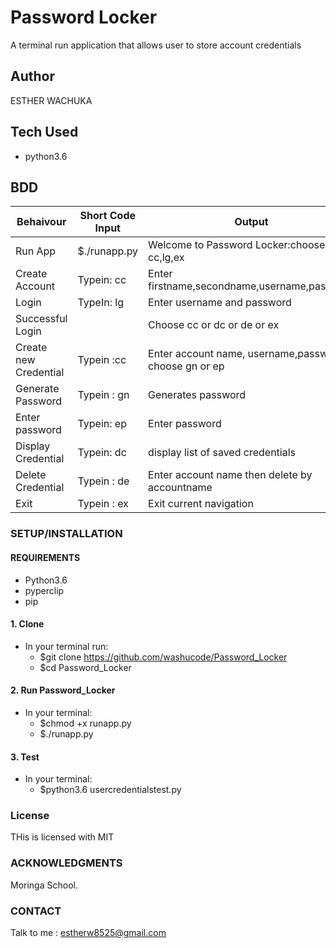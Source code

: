 # Password Locker
A terminal run application that allows user to store account credentials

## Author
ESTHER WACHUKA

## Tech Used
 * python3.6

## BDD
| Behaivour           | Short Code Input| Output|
|--------------------|------------|-----------------|
| Run App| $./runapp.py|Welcome to Password Locker:choose cc,lg,ex|
| Create Account | Typein: cc |Enter firstname,secondname,username,password|
| Login |TypeIn: lg| Enter username and password|
| Successful Login| | Choose cc or dc or de or ex|
| Create new Credential|Typein :cc | Enter account name, username,password choose gn or ep|
| Generate Password| Typein : gn | Generates password|
| Enter password | Typein: ep | Enter password|
| Display Credential | Typein: dc | display list of saved credentials|
| Delete Credential | Typein : de | Enter account name then delete by accountname|
| Exit | Typein : ex | Exit current navigation |



### SETUP/INSTALLATION

#### REQUIREMENTS

* Python3.6
* pyperclip
* pip

#### 1. Clone
  * In your terminal run:
    * $git clone https://github.com/washucode/Password_Locker
    * $cd Password_Locker
#### 2. Run Password_Locker
   * In your terminal:
     * $chmod +x runapp.py
     * $./runapp.py
#### 3. Test
   * In your terminal:
     * $python3.6 usercredentialstest.py


### License
THis is licensed with MIT

### ACKNOWLEDGMENTS
 Moringa School.
 
 
### CONTACT

Talk to me : estherw8525@gmail.com
